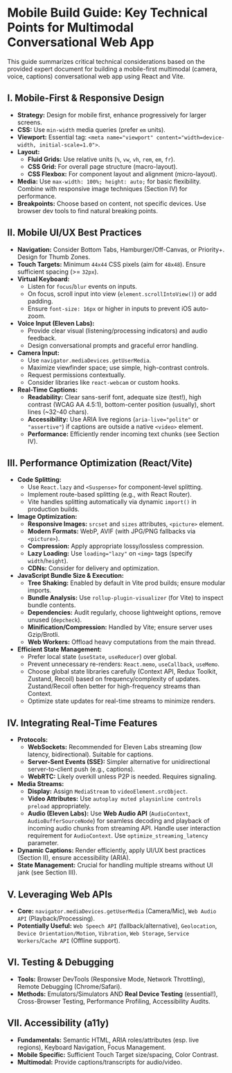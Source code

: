 # Mobile Build Guide: Key Technical Points for Multimodal Conversational Web App

This guide summarizes critical technical considerations based on the provided expert document for building a mobile-first multimodal (camera, voice, captions) conversational web app using React and Vite.

## I. Mobile-First & Responsive Design

*   **Strategy:** Design for mobile first, enhance progressively for larger screens.
*   **CSS:** Use `min-width` media queries (prefer `em` units).
*   **Viewport:** Essential tag: `<meta name="viewport" content="width=device-width, initial-scale=1.0">`.
*   **Layout:**
    *   **Fluid Grids:** Use relative units (`%`, `vw`, `vh`, `rem`, `em`, `fr`).
    *   **CSS Grid:** For overall page structure (macro-layout).
    *   **CSS Flexbox:** For component layout and alignment (micro-layout).
*   **Media:** Use `max-width: 100%; height: auto;` for basic flexibility. Combine with responsive image techniques (Section IV) for performance.
*   **Breakpoints:** Choose based on content, not specific devices. Use browser dev tools to find natural breaking points.

## II. Mobile UI/UX Best Practices

*   **Navigation:** Consider Bottom Tabs, Hamburger/Off-Canvas, or Priority+. Design for Thumb Zones.
*   **Touch Targets:** Minimum `44x44` CSS pixels (aim for `48x48`). Ensure sufficient spacing (>= `32px`).
*   **Virtual Keyboard:**
    *   Listen for `focus`/`blur` events on inputs.
    *   On focus, scroll input into view (`element.scrollIntoView()`) or add padding.
    *   Ensure `font-size: 16px` or higher in inputs to prevent iOS auto-zoom.
*   **Voice Input (Eleven Labs):**
    *   Provide clear visual (listening/processing indicators) and audio feedback.
    *   Design conversational prompts and graceful error handling.
*   **Camera Input:**
    *   Use `navigator.mediaDevices.getUserMedia`.
    *   Maximize viewfinder space; use simple, high-contrast controls.
    *   Request permissions contextually.
    *   Consider libraries like `react-webcam` or custom hooks.
*   **Real-Time Captions:**
    *   **Readability:** Clear sans-serif font, adequate size (test!), high contrast (WCAG AA 4.5:1), bottom-center position (usually), short lines (~32-40 chars).
    *   **Accessibility:** Use ARIA live regions (`aria-live="polite"` or `"assertive"`) if captions are outside a native `<video>` element.
    *   **Performance:** Efficiently render incoming text chunks (see Section IV).

## III. Performance Optimization (React/Vite)

*   **Code Splitting:**
    *   Use `React.lazy` and `<Suspense>` for component-level splitting.
    *   Implement route-based splitting (e.g., with React Router).
    *   Vite handles splitting automatically via dynamic `import()` in production builds.
*   **Image Optimization:**
    *   **Responsive Images:** `srcset` and `sizes` attributes, `<picture>` element.
    *   **Modern Formats:** WebP, AVIF (with JPG/PNG fallbacks via `<picture>`).
    *   **Compression:** Apply appropriate lossy/lossless compression.
    *   **Lazy Loading:** Use `loading="lazy"` on `<img>` tags (specify `width`/`height`).
    *   **CDNs:** Consider for delivery and optimization.
*   **JavaScript Bundle Size & Execution:**
    *   **Tree Shaking:** Enabled by default in Vite prod builds; ensure modular imports.
    *   **Bundle Analysis:** Use `rollup-plugin-visualizer` (for Vite) to inspect bundle contents.
    *   **Dependencies:** Audit regularly, choose lightweight options, remove unused (`depcheck`).
    *   **Minification/Compression:** Handled by Vite; ensure server uses Gzip/Brotli.
    *   **Web Workers:** Offload heavy computations from the main thread.
*   **Efficient State Management:**
    *   Prefer local state (`useState`, `useReducer`) over global.
    *   Prevent unnecessary re-renders: `React.memo`, `useCallback`, `useMemo`.
    *   Choose global state libraries carefully (Context API, Redux Toolkit, Zustand, Recoil) based on frequency/complexity of updates. Zustand/Recoil often better for high-frequency streams than Context.
    *   Optimize state updates for real-time streams to minimize renders.

## IV. Integrating Real-Time Features

*   **Protocols:**
    *   **WebSockets:** Recommended for Eleven Labs streaming (low latency, bidirectional). Suitable for captions.
    *   **Server-Sent Events (SSE):** Simpler alternative for unidirectional server-to-client push (e.g., captions).
    *   **WebRTC:** Likely overkill unless P2P is needed. Requires signaling.
*   **Media Streams:**
    *   **Display:** Assign `MediaStream` to `videoElement.srcObject`.
    *   **Video Attributes:** Use `autoplay muted playsinline controls preload` appropriately.
    *   **Audio (Eleven Labs):** Use **Web Audio API** (`AudioContext`, `AudioBufferSourceNode`) for seamless decoding and playback of incoming audio chunks from streaming API. Handle user interaction requirement for `AudioContext`. Use `optimize_streaming_latency` parameter.
*   **Dynamic Captions:** Render efficiently, apply UI/UX best practices (Section II), ensure accessibility (ARIA).
*   **State Management:** Crucial for handling multiple streams without UI jank (see Section III).

## V. Leveraging Web APIs

*   **Core:** `navigator.mediaDevices.getUserMedia` (Camera/Mic), `Web Audio API` (Playback/Processing).
*   **Potentially Useful:** `Web Speech API` (fallback/alternative), `Geolocation`, `Device Orientation/Motion`, `Vibration`, `Web Storage`, `Service Workers`/`Cache API` (Offline support).

## VI. Testing & Debugging

*   **Tools:** Browser DevTools (Responsive Mode, Network Throttling), Remote Debugging (Chrome/Safari).
*   **Methods:** Emulators/Simulators AND **Real Device Testing** (essential!), Cross-Browser Testing, Performance Profiling, Accessibility Audits.

## VII. Accessibility (a11y)

*   **Fundamentals:** Semantic HTML, ARIA roles/attributes (esp. live regions), Keyboard Navigation, Focus Management.
*   **Mobile Specific:** Sufficient Touch Target size/spacing, Color Contrast.
*   **Multimodal:** Provide captions/transcripts for audio/video.
